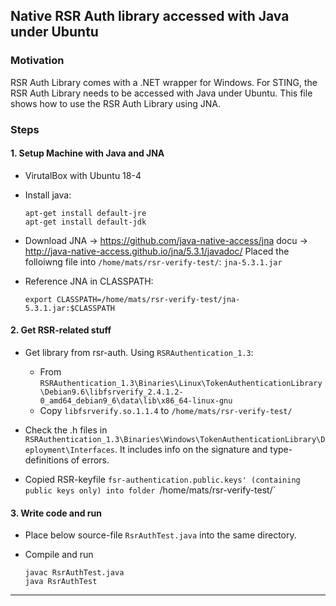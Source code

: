 ## Native RSR Auth library accessed with Java under Ubuntu ##

### Motivation

RSR Auth Library comes with a .NET wrapper for Windows.
For STING, the RSR Auth Library needs to be accessed with Java under Ubuntu.
This file shows how to use the RSR Auth Library using JNA.


### Steps ###

#### 1. Setup Machine with Java and JNA
- VirutalBox with Ubuntu 18-4

- Install java:
  ````
  apt-get install default-jre
  apt-get install default-jdk
  ````
  
- Download JNA -> https://github.com/java-native-access/jna   docu -> http://java-native-access.github.io/jna/5.3.1/javadoc/
  Placed the folloiwng file into `/home/mats/rsr-verify-test/`: `jna-5.3.1.jar`

- Reference JNA in CLASSPATH:
  ````
  export CLASSPATH=/home/mats/rsr-verify-test/jna-5.3.1.jar:$CLASSPATH
  ````

#### 2. Get RSR-related stuff
- Get library from rsr-auth. Using `RSRAuthentication_1.3`:
  - From `RSRAuthentication_1.3\Binaries\Linux\TokenAuthenticationLibrary\Debian9.6\libfsrverify_2.4.1.2-0_amd64_debian9_6\data\lib\x86_64-linux-gnu`
  - Copy `libfsrverify.so.1.1.4` to `/home/mats/rsr-verify-test/`

- Check the .h files in `RSRAuthentication_1.3\Binaries\Windows\TokenAuthenticationLibrary\Deployment\Interfaces`. It includes info on the signature and type-definitions of errors.

- Copied RSR-keyfile `fsr-authentication.public.keys' (containing public keys only) into folder `/home/mats/rsr-verify-test/`

#### 3. Write code and run
- Place below source-file `RsrAuthTest.java` into the same directory.

- Compile and run
  ````
  javac RsrAuthTest.java
  java RsrAuthTest
  ````

----

  
